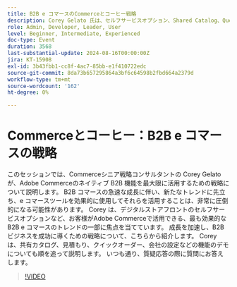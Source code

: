 ```yaml
---
title: B2B e コマースのCommerceとコーヒー戦略
description: Corey Gelato 氏は、セルフサービスオプション、Shared Catalog、Quote、クイックオーダーなど、Adobe Commerceのネイティブ B2B 機能を最大限に活用するための戦略に焦点を当てるとともに、成長を促す主要な e コマースのトレンドを探索し、B2B ビジネスを成功に導くためのポジショニングを立てます。
role: Admin, Developer, Leader, User
level: Beginner, Intermediate, Experienced
doc-type: Event
duration: 3568
last-substantial-update: 2024-08-16T00:00:00Z
jira: KT-15908
exl-id: 3b43fbb1-cc8f-4ac7-85bb-e1f410722edc
source-git-commit: 8da73b657295864a3bf6c64598b2fbd664a2379d
workflow-type: tm+mt
source-wordcount: '162'
ht-degree: 0%

---
```


# Commerceとコーヒー：B2B e コマースの戦略

このセッションでは、Commerceシニア戦略コンサルタントの Corey Gelato が、Adobe Commerceのネイティブ B2B 機能を最大限に活用するための戦略について説明します。 B2B コマースの急速な成長に伴い、新たなトレンドに先立ち、e コマースツールを効果的に使用してそれらを活用することは、非常に圧倒的になる可能性があります。 Corey は、デジタルストアフロントのセルフサービスオプションなど、お客様がAdobe Commerceで活用できる、最も効果的な B2B e コマースのトレンドの一部に焦点を当てています。 成長を加速し、B2B ビジネスを成功に導くための戦略について、こちらから紹介します。 Corey は、共有カタログ、見積もり、クイックオーダー、会社の設定などの機能のデモについても順を追って説明します。 いつも通り、質疑応答の際に質問にお答えします。

>[!VIDEO](https://video.tv.adobe.com/v/3432604/?learn=on)
